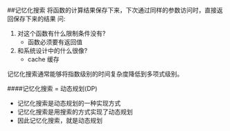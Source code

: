 ##记忆化搜索
将函数的计算结果保存下来，下次通过同样的参数访问时，直接返回保存下来的结果
问:
1. 对这个函数有什么限制条件没有? 
    - 函数必须要有返回值
2. 和系统设计中的什么很像? 
    - cache 缓存


记忆化搜索通常能够将指数级别的时间复杂度降低到多项式级别。


####记忆化搜索 = 动态规划(DP)
- 记忆化搜索是动态规划的一种实现方式 
- 记忆化搜索是用搜索的方式实现了动态规划 
- 因此记忆化搜索，就是动态规划
 